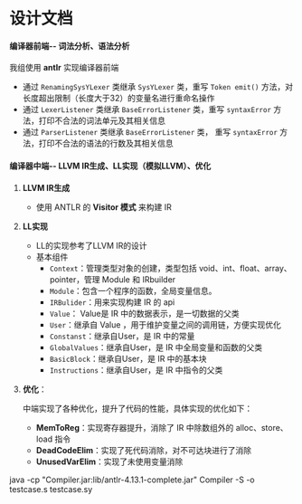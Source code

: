 # 设计文档

#### 编译器前端-- 词法分析、语法分析

我组使用 **antlr** 实现编译器前端

- 通过 `RenamingSysYLexer` 类继承 `SysYLexer` 类，重写 `Token emit()` 方法，对长度超出限制（长度大于32）的变量名进行重命名操作
- 通过 `LexerListener` 类继承 `BaseErrorListener` 类，重写 `syntaxError` 方法，打印不合法的词法单元及其相关信息
- 通过 `ParserListener` 类继承 `BaseErrorListener` 类， 重写 `syntaxError` 方法，打印不合法的语法的行数及其相关信息

#### 编译器中端-- LLVM IR生成、LL实现（模拟LLVM）、优化

1. **LLVM IR生成**
   - 使用 ANTLR 的 **Visitor 模式** 来构建 IR

2. **LL实现**
   - LL的实现参考了LLVM IR的设计
   - 基本组件
     - `Context`：管理类型对象的创建，类型包括 void、int、float、array、pointer，管理 Module 和 IRbuilder
     - `Module`：包含一个程序的函数，全局变量信息。
     - `IRBulider`：用来实现构建 IR 的 api
     - `Value`： Value是 IR 中的数据表示，是一切数据的父类
     - `User`：继承自 Value ，用于维护变量之间的调用链，方便实现优化
     - `Constanst`：继承自User，是 IR 中的常量
     - `GlobalValues`：继承自User，是 IR 中全局变量和函数的父类
     - `BasicBlock`：继承自User，是 IR 中的基本块
     - `Instructions`：继承自User，是 IR 中指令的父类

3. **优化**：

   中端实现了各种优化，提升了代码的性能，具体实现的优化如下：

   - **MemToReg**：实现寄存器提升，消除了 IR 中除数组外的 alloc、store、load 指令
   - **DeadCodeElim**：实现了死代码消除，对不可达块进行了消除
   - **UnusedVarElim**：实现了未使用变量消除


java -cp "Compiler.jar:lib/antlr-4.13.1-complete.jar" Compiler -S -o testcase.s testcase.sy
